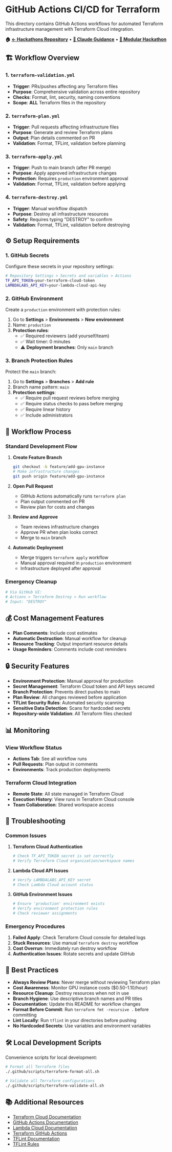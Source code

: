 # GitHub Actions CI/CD for Terraform

This directory contains GitHub Actions workflows for automated Terraform infrastructure management with Terraform Cloud integration.

**🏠 [← Hackathons Repository](../README.md)** • **[🤖 Claude Guidance](../CLAUDE.md)** • **[🚀 Modular Hackathon](../2025-06-29-modular-hack-weekend/README.md)**

## 🏗️ Workflow Overview

### 1. `terraform-validation.yml`

- **Trigger**: PRs/pushes affecting any Terraform files
- **Purpose**: Comprehensive validation across entire repository
- **Checks**: Format, lint, security, naming conventions
- **Scope**: **ALL** Terraform files in the repository

### 2. `terraform-plan.yml`

- **Trigger**: Pull requests affecting infrastructure files
- **Purpose**: Generate and review Terraform plans
- **Output**: Plan details commented on PR
- **Validation**: Format, TFLint, validation before planning

### 3. `terraform-apply.yml`  

- **Trigger**: Push to main branch (after PR merge)
- **Purpose**: Apply approved infrastructure changes
- **Protection**: Requires `production` environment approval
- **Validation**: Format, TFLint, validation before applying

### 4. `terraform-destroy.yml`

- **Trigger**: Manual workflow dispatch
- **Purpose**: Destroy all infrastructure resources
- **Safety**: Requires typing "DESTROY" to confirm
- **Validation**: Format, TFLint, validation before destroying

## ⚙️ Setup Requirements

### 1. GitHub Secrets

Configure these secrets in your repository settings:

```bash
# Repository Settings > Secrets and variables > Actions
TF_API_TOKEN=your-terraform-cloud-token
LAMBDALABS_API_KEY=your-lambda-cloud-api-key
```

### 2. GitHub Environment

Create a `production` environment with protection rules:

1. Go to **Settings** > **Environments** > **New environment**
2. Name: `production`  
3. **Protection rules**:
   - ✅ Required reviewers (add yourself/team)
   - ✅ Wait timer: 0 minutes
   - ⚠️ **Deployment branches**: Only `main` branch

### 3. Branch Protection Rules

Protect the `main` branch:

1. Go to **Settings** > **Branches** > **Add rule**
2. Branch name pattern: `main`
3. **Protection settings**:
   - ✅ Require pull request reviews before merging
   - ✅ Require status checks to pass before merging
   - ✅ Require linear history
   - ✅ Include administrators

## 🔄 Workflow Process

### Standard Development Flow

1. **Create Feature Branch**

   ```bash
   git checkout -b feature/add-gpu-instance
   # Make infrastructure changes
   git push origin feature/add-gpu-instance
   ```

2. **Open Pull Request**
   - GitHub Actions automatically runs `terraform plan`
   - Plan output commented on PR
   - Review plan for costs and changes

3. **Review and Approve**
   - Team reviews infrastructure changes
   - Approve PR when plan looks correct
   - Merge to `main` branch

4. **Automatic Deployment**
   - Merge triggers `terraform apply` workflow
   - Manual approval required in `production` environment
   - Infrastructure deployed after approval

### Emergency Cleanup

```bash
# Via GitHub UI:
# Actions > Terraform Destroy > Run workflow
# Input: "DESTROY"
```

## 💰 Cost Management Features

- **Plan Comments**: Include cost estimates
- **Automatic Destruction**: Manual workflow for cleanup
- **Resource Tracking**: Output important resource details
- **Usage Reminders**: Comments include cost reminders

## 🔒 Security Features

- **Environment Protection**: Manual approval for production
- **Secret Management**: Terraform Cloud token and API keys secured
- **Branch Protection**: Prevents direct pushes to main
- **Plan Review**: All changes reviewed before application
- **TFLint Security Rules**: Automated security scanning
- **Sensitive Data Detection**: Scans for hardcoded secrets
- **Repository-wide Validation**: All Terraform files checked

## 📊 Monitoring

### View Workflow Status

- **Actions Tab**: See all workflow runs
- **Pull Requests**: Plan output in comments
- **Environments**: Track production deployments

### Terraform Cloud Integration

- **Remote State**: All state managed in Terraform Cloud
- **Execution History**: View runs in Terraform Cloud console
- **Team Collaboration**: Shared workspace access

## 🚨 Troubleshooting

### Common Issues

1. **Terraform Cloud Authentication**

   ```bash
   # Check TF_API_TOKEN secret is set correctly
   # Verify Terraform Cloud organization/workspace names
   ```

2. **Lambda Cloud API Issues**

   ```bash
   # Verify LAMBDALABS_API_KEY secret
   # Check Lambda Cloud account status
   ```

3. **GitHub Environment Issues**

   ```bash
   # Ensure 'production' environment exists
   # Verify environment protection rules
   # Check reviewer assignments
   ```

### Emergency Procedures

1. **Failed Apply**: Check Terraform Cloud console for detailed logs
2. **Stuck Resources**: Use manual `terraform destroy` workflow
3. **Cost Overrun**: Immediately run destroy workflow
4. **Authentication Issues**: Rotate secrets and update GitHub

## 🎯 Best Practices

- **Always Review Plans**: Never merge without reviewing Terraform plan
- **Cost Awareness**: Monitor GPU instance costs ($0.50-1.10/hour)
- **Resource Cleanup**: Destroy resources when not in use
- **Branch Hygiene**: Use descriptive branch names and PR titles
- **Documentation**: Update this README for workflow changes
- **Format Before Commit**: Run `terraform fmt -recursive .` before committing
- **Lint Locally**: Run `tflint` in your directories before pushing
- **No Hardcoded Secrets**: Use variables and environment variables

## 🛠️ Local Development Scripts

Convenience scripts for local development:

```bash
# Format all Terraform files
./.github/scripts/terraform-format-all.sh

# Validate all Terraform configurations
./.github/scripts/terraform-validate-all.sh
```

## 📚 Additional Resources

- [Terraform Cloud Documentation](https://developer.hashicorp.com/terraform/cloud-docs)
- [GitHub Actions Documentation](https://docs.github.com/en/actions)
- [Lambda Cloud Documentation](https://lambdalabs.com/service/gpu-cloud)
- [Terraform GitHub Actions](https://github.com/hashicorp/setup-terraform)
- [TFLint Documentation](https://github.com/terraform-linters/tflint)
- [TFLint Rules](https://github.com/terraform-linters/tflint/tree/master/docs/rules)
